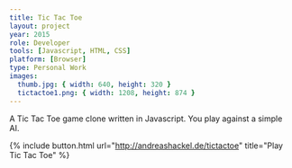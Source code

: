 ```yaml
---
title: Tic Tac Toe
layout: project
year: 2015
role: Developer
tools: [Javascript, HTML, CSS]
platform: [Browser]
type: Personal Work
images:
  thumb.jpg: { width: 640, height: 320 }
  tictactoe1.png: { width: 1208, height: 874 }
---
```

A Tic Tac Toe game clone written in Javascript. You play against a simple AI.

{% include button.html url="http://andreashackel.de/tictactoe" title="Play Tic Tac Toe" %}
